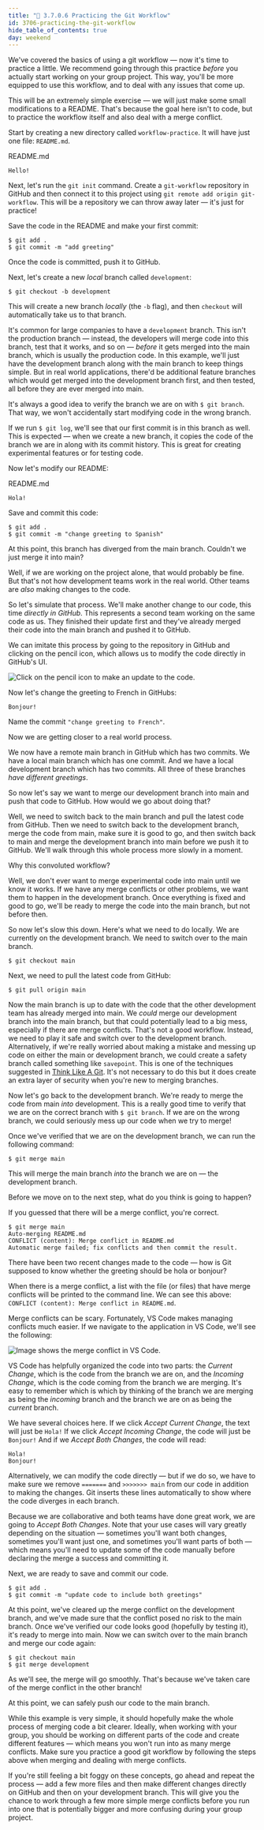```yaml
---
title: "📓 3.7.0.6 Practicing the Git Workflow"
id: 3706-practicing-the-git-workflow
hide_table_of_contents: true
day: weekend
---
```


We've covered the basics of using a git workflow — now it's time to practice a little. We recommend going through this practice _before_ you actually start working on your group project. This way, you'll be more equipped to use this workflow, and to deal with any issues that come up.

This will be an extremely simple exercise — we will just make some small modifications to a README. That's because the goal here isn't to code, but to practice the workflow itself and also deal with a merge conflict.

Start by creating a new directory called `workflow-practice`. It will have just one file: `README.md`.

<div class="filename">README.md</div>

```
Hello!
```

Next, let's run the `git init` command. Create a `git-workflow` repository in GitHub and then connect it to this project using `git remote add origin git-workflow`. This will be a repository we can throw away later — it's just for practice!

Save the code in the README and make your first commit:

```
$ git add .
$ git commit -m "add greeting"
```

Once the code is committed, push it to GitHub.

Next, let's create a new _local_ branch called `development`:

```
$ git checkout -b development
```

This will create a new branch _locally_ (the `-b` flag), and then `checkout` will automatically take us to that branch.

It's common for large companies to have a `development` branch. This isn't the production branch — instead, the developers will merge code into this branch, test that it works, and so on — _before_ it gets merged into the main branch, which is usually the production code. In this example, we'll just have the development branch along with the main branch to keep things simple. But in real world applications, there'd be additional feature branches which would get merged into the development branch first, and then tested, all before they are ever merged into main.

It's always a good idea to verify the branch we are on with `$ git branch`. That way, we won't accidentally start modifying code in the wrong branch.

If we run `$ git log`, we'll see that our first commit is in this branch as well. This is expected — when we create a new branch, it copies the code of the branch we are in along with its commit history. This is great for creating experimental features or for testing code.

Now let's modify our README:

<div class="filename">README.md</div>

```
Hola!
```

Save and commit this code:

```
$ git add .
$ git commit -m "change greeting to Spanish"
```

At this point, this branch has diverged from the main branch. Couldn't we just merge it into main?

Well, if we are working on the project alone, that would probably be fine. But that's not how development teams work in the real world. Other teams are _also_ making changes to the code.

So let's simulate that process. We'll make another change to our code, this time _directly in GitHub_. This represents a second team working on the same code as us. They finished their update first and they've already merged their code into the main branch and pushed it to GitHub.

We can imitate this process by going to the repository in GitHub and clicking on the pencil icon, which allows us to modify the code directly in GitHub's UI.

![Click on the pencil icon to make an update to the code.](https://learnhowtoprogram.s3.us-west-2.amazonaws.com/Intermediate+JavaScript/click-pencil-icon.png)

Now let's change the greeting to French in GitHubs:

```
Bonjour!
```

Name the commit `"change greeting to French"`.

Now we are getting closer to a real world process.

We now have a remote main branch in GitHub which has two commits. We have a local main branch which has one commit. And we have a local development branch which has two commits. All three of these branches _have different greetings_.

So now let's say we want to merge our development branch into main and push that code to GitHub. How would we go about doing that?

Well, we need to switch back to the main branch and pull the latest code from GitHub. Then we need to switch back to the development branch, merge the code from main, make sure it is good to go, and then switch back to main and merge the development branch into main before we push it to GitHub. We'll walk through this whole process more slowly in a moment.

Why this convoluted workflow?

Well, we don't ever want to merge experimental code into main until we know it works. If we have any merge conflicts or other problems, we want them to happen in the development branch. Once everything is fixed and good to go, we'll be ready to merge the code into the main branch, but not before then.

So now let's slow this down. Here's what we need to do locally. We are currently on the development branch. We need to switch over to the main branch.

```
$ git checkout main
```

Next, we need to pull the latest code from GitHub:

```
$ git pull origin main
```

Now the main branch is up to date with the code that the other development team has already merged into main. We _could_ merge our development branch into the main branch, but that could potentially lead to a big mess, especially if there are merge conflicts. That's not a good workflow. Instead, we need to play it safe and switch over to the development branch. Alternatively, if we're really worried about making a mistake and messing up code on either the main or development branch, we could create a safety branch called something like `savepoint`. This is one of the techniques suggested in [Think Like A Git](http://think-like-a-git.net/sections/testing-out-merges/the-savepoint-pattern.html). It's not necessary to do this but it does create an extra layer of security when you're new to merging branches.

Now let's go back to the development branch. We're ready to merge the code from main _into_ development. This is a really good time to verify that we are on the correct branch with `$ git branch`. If we are on the wrong branch, we could seriously mess up our code when we try to merge!

Once we've verified that we are on the development branch, we can run the following command:

```
$ git merge main
```

This will merge the main branch _into_ the branch we are on — the development branch.

Before we move on to the next step, what do you think is going to happen?

If you guessed that there will be a merge conflict, you're correct.

```
$ git merge main
Auto-merging README.md
CONFLICT (content): Merge conflict in README.md
Automatic merge failed; fix conflicts and then commit the result.
```

There have been two recent changes made to the code — how is Git supposed to know whether the greeting should be hola or bonjour?

When there is a merge conflict, a list with the file (or files) that have merge conflicts will be printed to the command line. We can see this above: `CONFLICT (content): Merge conflict in README.md`.

Merge conflicts can be scary. Fortunately, VS Code makes managing conflicts much easier. If we navigate to the application in VS Code, we'll see the following:

![Image shows the merge conflict in VS Code.](https://learnhowtoprogram.s3.us-west-2.amazonaws.com/Intermediate+JavaScript/merge-conflict.png)

VS Code has helpfully organized the code into two parts: the _Current Change_, which is the code from the branch we are on, and the _Incoming Change_, which is the code coming from the branch we are merging. It's easy to remember which is which by thinking of the branch we are merging as being the _incoming_ branch and the branch we are on as being the _current_ branch.

We have several choices here. If we click _Accept Current Change_, the text will just be `Hola!` If we click _Accept Incoming Change_, the code will just be `Bonjour!` And if we _Accept Both Changes_, the code will read:

```
Hola!
Bonjour!
```

Alternatively, we can modify the code directly — but if we do so, we have to make sure we remove `=======` and `>>>>>>> main` from our code in addition to making the changes. Git inserts these lines automatically to show where the code diverges in each branch.

Because we are collaborative and both teams have done great work, we are going to _Accept Both Changes_. Note that your use cases will vary greatly depending on the situation — sometimes you'll want both changes, sometimes you'll want just one, and sometimes you'll want parts of both — which means you'll need to update some of the code manually before declaring the merge a success and committing it.

Next, we are ready to save and commit our code.

```
$ git add .
$ git commit -m "update code to include both greetings"
```

At this point, we've cleared up the merge conflict on the development branch, and we've made sure that the conflict posed no risk to the main branch. Once we've verified our code looks good (hopefully by testing it), it's ready to merge into main. Now we can switch over to the main branch and merge our code again:

```
$ git checkout main
$ git merge development
```

As we'll see, the merge will go smoothly. That's because we've taken care of the merge conflict in the other branch!

At this point, we can safely push our code to the main branch.

While this example is very simple, it should hopefully make the whole process of merging code a bit clearer. Ideally, when working with your group, you should be working on different parts of the code and create different features — which means you won't run into as many merge conflicts. Make sure you practice a good git workflow by following the steps above when merging and dealing with merge conflicts.

If you're still feeling a bit foggy on these concepts, go ahead and repeat the process — add a few more files and then make different changes directly on GitHub and then on your development branch. This will give you the chance to work through a few more simple merge conflicts before you run into one that is potentially bigger and more confusing during your group project.
